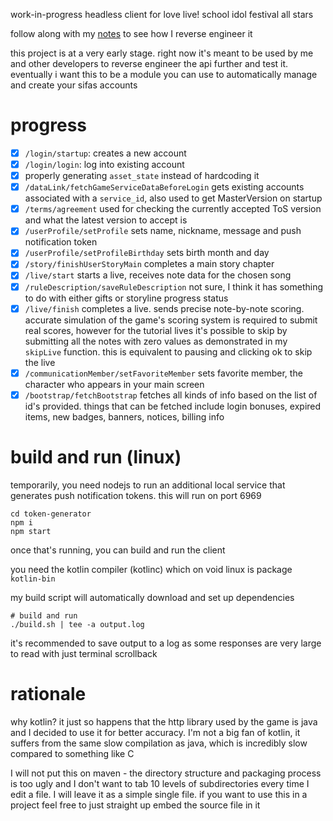 work-in-progress headless client for love live! school idol festival
all stars

follow along with my [notes](https://github.com/Francesco149/reversing-sifas)
to see how I reverse engineer it

this project is at a very early stage. right now it's meant to be used by
me and other developers to reverse engineer the api further and test it.
eventually i want this to be a module you can use to automatically manage
and create your sifas accounts

# progress
- [x] `/login/startup`: creates a new account
- [x] `/login/login`: log into existing account
- [x] properly generating `asset_state` instead of hardcoding it
- [x] `/dataLink/fetchGameServiceDataBeforeLogin` gets existing accounts
  associated with a `service_id`, also used to get MasterVersion on
  startup
- [x] `/terms/agreement` used for checking the currently accepted ToS
  version and what the latest version to accept is
- [x] `/userProfile/setProfile` sets name, nickname, message and push
  notification token
- [x] `/userProfile/setProfileBirthday` sets birth month and day
- [x] `/story/finishUserStoryMain` completes a main story chapter
- [x] `/live/start` starts a live, receives note data for the chosen song
- [x] `/ruleDescription/saveRuleDescription` not sure, I think it has
  something to do with either gifts or storyline progress status
- [x] `/live/finish` completes a live. sends precise note-by-note scoring.
  accurate simulation of the game's scoring system is required to submit
  real scores, however for the tutorial lives it's possible to skip by
  submitting all the notes with zero values as demonstrated in my
  `skipLive` function. this is equivalent to pausing and clicking ok to
  skip the live
- [x] `/communicationMember/setFavoriteMember` sets favorite member, the
  character who appears in your main screen
- [x] `/bootstrap/fetchBootstrap` fetches all kinds of info based on the
  list of id's provided. things that can be fetched include login bonuses,
  expired items, new badges, banners, notices, billing info

# build and run (linux)
temporarily, you need nodejs to run an additional local service that
generates push notification tokens. this will run on port 6969

```
cd token-generator
npm i
npm start
```

once that's running, you can build and run the client

you need the kotlin compiler (kotlinc) which on void linux is package
`kotlin-bin`

my build script will automatically download and set up dependencies

```
# build and run
./build.sh | tee -a output.log
```

it's recommended to save output to a log as some responses are very large
to read with just terminal scrollback

# rationale
why kotlin? it just so happens that the http library used by the game is
java and I decided to use it for better accuracy. I'm not a big fan of
kotlin, it suffers from the same slow compilation as java, which is
incredibly slow compared to something like C

I will not put this on maven - the directory structure and packaging
process is too ugly and I don't want to tab 10 levels of subdirectories
every time I edit a file. I will leave it as a simple single file.
if you want to use this in a project feel free to just straight up
embed the source file in it
